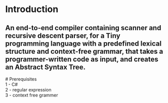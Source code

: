 # Introduction
<h2 align = "left"> An end-to-end compiler containing scanner and recursive descent parser, for a Tiny programming language with a predefined lexical structure and context-free grammar, that takes a programmer-written code as input, and creates an Abstract Syntax Tree. </h2>
# Prerequisites <br />
1 - C#<br /> 
2 - regular expression<br />
3 - context free grammer<br />

